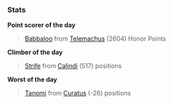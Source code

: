 

### Stats

**Point scorer of the day**
>[Babbaloo](/#/character/Telemachus/364617) from [Telemachus](/#/ranking/Telemachus)  (2604) Honor Points


**Climber of the day**
>[Strife](/#/character/Calindi/4945) from [Calindi](/#/ranking/Calindi)  (517) positions


**Worst of the day**
>[Tanomi](/#/character/Curatus/360837) from [Curatus](/#/ranking/Curatus)  (-26) positions



